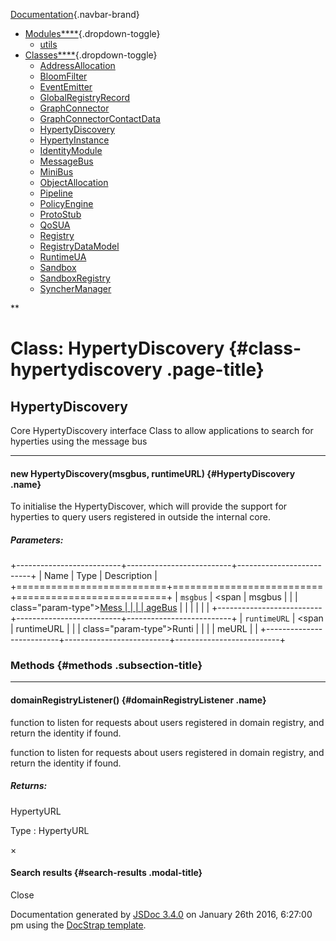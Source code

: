 <div class="navbar navbar-default navbar-fixed-top">

<div class="container">

<div class="navbar-header">

[Documentation](index.html){.navbar-brand}
<span class="icon-bar"></span> <span class="icon-bar"></span> <span
class="icon-bar"></span>

</div>

<div id="topNavigation" class="navbar-collapse collapse">

-   [Modules****](modules.list.html){.dropdown-toggle}
    -   [utils](module-utils.html)
-   [Classes****](classes.list.html){.dropdown-toggle}
    -   [AddressAllocation](AddressAllocation.html)
    -   [BloomFilter](BloomFilter.html)
    -   [EventEmitter](EventEmitter.html)
    -   [GlobalRegistryRecord](GlobalRegistryRecord.html)
    -   [GraphConnector](GraphConnector.html)
    -   [GraphConnectorContactData](GraphConnectorContactData.html)
    -   [HypertyDiscovery](HypertyDiscovery.html)
    -   [HypertyInstance](HypertyInstance.html)
    -   [IdentityModule](IdentityModule.html)
    -   [MessageBus](MessageBus.html)
    -   [MiniBus](MiniBus.html)
    -   [ObjectAllocation](ObjectAllocation.html)
    -   [Pipeline](Pipeline.html)
    -   [PolicyEngine](PolicyEngine.html)
    -   [ProtoStub](ProtoStub.html)
    -   [QoSUA](QoSUA.html)
    -   [Registry](Registry.html)
    -   [RegistryDataModel](RegistryDataModel.html)
    -   [RuntimeUA](RuntimeUA.html)
    -   [Sandbox](Sandbox.html)
    -   [SandboxRegistry](SandboxRegistry.html)
    -   [SyncherManager](SyncherManager.html)

<div class="col-sm-3 col-md-3">

<div class="input-group">

<div class="input-group-btn">

**

</div>

</div>

</div>

</div>

</div>

</div>

<div id="toc-content" class="container">

<div class="row">

<div class="col-md-8">

<div id="main">

Class: HypertyDiscovery {#class-hypertydiscovery .page-title}
=======================

<div class="section">

HypertyDiscovery
----------------

<div class="class-description">

Core HypertyDiscovery interface Class to allow applications to search
for hyperties using the message bus

</div>

<div class="container-overview">

------------------------------------------------------------------------

#### <span class="type-signature"></span>new HypertyDiscovery(msgbus, runtimeURL) {#HypertyDiscovery .name}

<div class="description">

To initialise the HypertyDiscover, which will provide the support for
hyperties to query users registered in outside the internal core.

</div>

##### Parameters:

+--------------------------+--------------------------+--------------------------+
| Name                     | Type                     | Description              |
+==========================+==========================+==========================+
| `msgbus`                 | <span                    | msgbus                   |
|                          | class="param-type">[Mess |                          |
|                          | ageBus](MessageBus.html) |                          |
|                          | </span>                  |                          |
+--------------------------+--------------------------+--------------------------+
| `runtimeURL`             | <span                    | runtimeURL               |
|                          | class="param-type">Runti |                          |
|                          | meURL</span>             |                          |
+--------------------------+--------------------------+--------------------------+

</div>

### Methods {#methods .subsection-title}

------------------------------------------------------------------------

#### <span class="type-signature"></span>domainRegistryListener() {#domainRegistryListener .name}

function to listen for requests about users registered in domain
registry, and return the identity if found.

<div class="description">

function to listen for requests about users registered in domain
registry, and return the identity if found.

</div>

##### Returns:

<div class="param-desc">

HypertyURL

</div>

 Type 
:   <span class="param-type">HypertyURL</span>

</div>

</div>

</div>

<div class="clearfix">

</div>

<div class="col-md-3">

<div id="toc" class="col-md-3 hidden-xs hidden-sm hidden-md">

</div>

</div>

</div>

</div>

<div id="searchResults" class="modal fade">

<div class="modal-dialog">

<div class="modal-content">

<div class="modal-header">

<span aria-hidden="true">×</span>
#### Search results {#search-results .modal-title}

</div>

<div class="modal-body">

</div>

<div class="modal-footer">

Close

</div>

</div>

</div>

</div>

<span class="jsdoc-message"> Documentation generated by [JSDoc
3.4.0](https://github.com/jsdoc3/jsdoc) on January 26th 2016, 6:27:00 pm
using the [DocStrap template](https://github.com/docstrap/docstrap).
</span>
